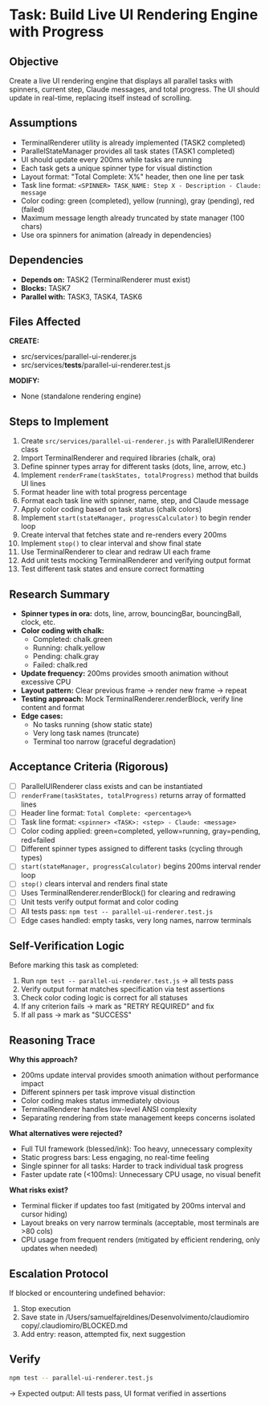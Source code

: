 # Task: Build Live UI Rendering Engine with Progress

## Objective
Create a live UI rendering engine that displays all parallel tasks with spinners, current step, Claude messages, and total progress. The UI should update in real-time, replacing itself instead of scrolling.

## Assumptions
- TerminalRenderer utility is already implemented (TASK2 completed)
- ParallelStateManager provides all task states (TASK1 completed)
- UI should update every 200ms while tasks are running
- Each task gets a unique spinner type for visual distinction
- Layout format: "Total Complete: X%" header, then one line per task
- Task line format: `<SPINNER> TASK_NAME: Step X - Description - Claude: message`
- Color coding: green (completed), yellow (running), gray (pending), red (failed)
- Maximum message length already truncated by state manager (100 chars)
- Use ora spinners for animation (already in dependencies)

## Dependencies
- **Depends on:** TASK2 (TerminalRenderer must exist)
- **Blocks:** TASK7
- **Parallel with:** TASK3, TASK4, TASK6

## Files Affected
**CREATE:**
- src/services/parallel-ui-renderer.js
- src/services/__tests__/parallel-ui-renderer.test.js

**MODIFY:**
- None (standalone rendering engine)

## Steps to Implement
1. Create `src/services/parallel-ui-renderer.js` with ParallelUIRenderer class
2. Import TerminalRenderer and required libraries (chalk, ora)
3. Define spinner types array for different tasks (dots, line, arrow, etc.)
4. Implement `renderFrame(taskStates, totalProgress)` method that builds UI lines
5. Format header line with total progress percentage
6. Format each task line with spinner, name, step, and Claude message
7. Apply color coding based on task status (chalk colors)
8. Implement `start(stateManager, progressCalculator)` to begin render loop
9. Create interval that fetches state and re-renders every 200ms
10. Implement `stop()` to clear interval and show final state
11. Use TerminalRenderer to clear and redraw UI each frame
12. Add unit tests mocking TerminalRenderer and verifying output format
13. Test different task states and ensure correct formatting

## Research Summary
- **Spinner types in ora:** dots, line, arrow, bouncingBar, bouncingBall, clock, etc.
- **Color coding with chalk:**
  - Completed: chalk.green
  - Running: chalk.yellow
  - Pending: chalk.gray
  - Failed: chalk.red
- **Update frequency:** 200ms provides smooth animation without excessive CPU
- **Layout pattern:** Clear previous frame → render new frame → repeat
- **Testing approach:** Mock TerminalRenderer.renderBlock, verify line content and format
- **Edge cases:**
  - No tasks running (show static state)
  - Very long task names (truncate)
  - Terminal too narrow (graceful degradation)

## Acceptance Criteria (Rigorous)
- [ ] ParallelUIRenderer class exists and can be instantiated
- [ ] `renderFrame(taskStates, totalProgress)` returns array of formatted lines
- [ ] Header line format: `Total Complete: <percentage>%`
- [ ] Task line format: `<spinner> <TASK>: <step> - Claude: <message>`
- [ ] Color coding applied: green=completed, yellow=running, gray=pending, red=failed
- [ ] Different spinner types assigned to different tasks (cycling through types)
- [ ] `start(stateManager, progressCalculator)` begins 200ms interval render loop
- [ ] `stop()` clears interval and renders final state
- [ ] Uses TerminalRenderer.renderBlock() for clearing and redrawing
- [ ] Unit tests verify output format and color coding
- [ ] All tests pass: `npm test -- parallel-ui-renderer.test.js`
- [ ] Edge cases handled: empty tasks, very long names, narrow terminals

## Self-Verification Logic
Before marking this task as completed:
1. Run `npm test -- parallel-ui-renderer.test.js` → all tests pass
2. Verify output format matches specification via test assertions
3. Check color coding logic is correct for all statuses
4. If any criterion fails → mark as "RETRY REQUIRED" and fix
5. If all pass → mark as "SUCCESS"

## Reasoning Trace
**Why this approach?**
- 200ms update interval provides smooth animation without performance impact
- Different spinners per task improve visual distinction
- Color coding makes status immediately obvious
- TerminalRenderer handles low-level ANSI complexity
- Separating rendering from state management keeps concerns isolated

**What alternatives were rejected?**
- Full TUI framework (blessed/ink): Too heavy, unnecessary complexity
- Static progress bars: Less engaging, no real-time feeling
- Single spinner for all tasks: Harder to track individual task progress
- Faster update rate (<100ms): Unnecessary CPU usage, no visual benefit

**What risks exist?**
- Terminal flicker if updates too fast (mitigated by 200ms interval and cursor hiding)
- Layout breaks on very narrow terminals (acceptable, most terminals are >80 cols)
- CPU usage from frequent renders (mitigated by efficient rendering, only updates when needed)

## Escalation Protocol
If blocked or encountering undefined behavior:
1. Stop execution
2. Save state in /Users/samuelfajreldines/Desenvolvimento/claudiomiro copy/.claudiomiro/BLOCKED.md
3. Add entry: reason, attempted fix, next suggestion

## Verify
```bash
npm test -- parallel-ui-renderer.test.js
```
→ Expected output: All tests pass, UI format verified in assertions
